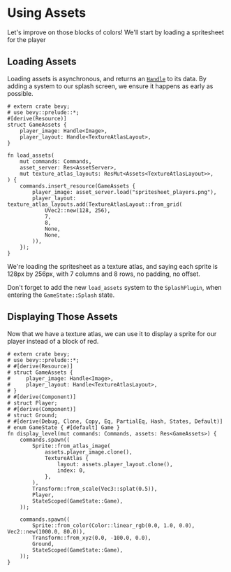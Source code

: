 # Using Assets

Let's improve on those blocks of colors! We'll start by loading a spritesheet for the player

## Loading Assets

Loading assets is asynchronous, and returns an [`Handle`](https://docs.rs/bevy/0.15.0-rc.3/bevy/asset/enum.Handle.html) to its data. By adding a system to our splash screen, we ensure it happens as early as possible.

```rust,no_run
# extern crate bevy;
# use bevy::prelude::*;
#[derive(Resource)]
struct GameAssets {
    player_image: Handle<Image>,
    player_layout: Handle<TextureAtlasLayout>,
}

fn load_assets(
    mut commands: Commands,
    asset_server: Res<AssetServer>,
    mut texture_atlas_layouts: ResMut<Assets<TextureAtlasLayout>>,
) {
    commands.insert_resource(GameAssets {
        player_image: asset_server.load("spritesheet_players.png"),
        player_layout: texture_atlas_layouts.add(TextureAtlasLayout::from_grid(
            UVec2::new(128, 256),
            7,
            8,
            None,
            None,
        )),
    });
}
```

We're loading the spritesheet as a texture atlas, and saying each sprite is 128px by 256px, with 7 columns and 8 rows, no padding, no offset.

<div class="warning">

Don't forget to add the new `load_assets` system to the `SplashPlugin`, when entering the `GameState::Splash` state.

</div>

## Displaying Those Assets

Now that we have a texture atlas, we can use it to display a sprite for our player instead of a block of red.

```rust,no_run
# extern crate bevy;
# use bevy::prelude::*;
# #[derive(Resource)]
# struct GameAssets {
#     player_image: Handle<Image>,
#     player_layout: Handle<TextureAtlasLayout>,
# }
# #[derive(Component)]
# struct Player;
# #[derive(Component)]
# struct Ground;
# #[derive(Debug, Clone, Copy, Eq, PartialEq, Hash, States, Default)]
# enum GameState { #[default] Game }
fn display_level(mut commands: Commands, assets: Res<GameAssets>) {
    commands.spawn((
        Sprite::from_atlas_image(
            assets.player_image.clone(),
            TextureAtlas {
                layout: assets.player_layout.clone(),
                index: 0,
            },
        ),
        Transform::from_scale(Vec3::splat(0.5)),
        Player,
        StateScoped(GameState::Game),
    ));

    commands.spawn((
        Sprite::from_color(Color::linear_rgb(0.0, 1.0, 0.0), Vec2::new(1000.0, 80.0)),
        Transform::from_xyz(0.0, -100.0, 0.0),
        Ground,
        StateScoped(GameState::Game),
    ));
}
```
